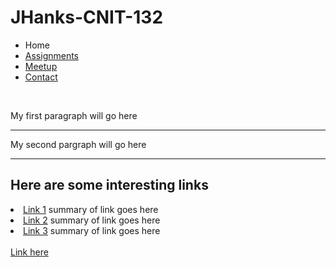 # JHanks-CNIT-132
<ul>
  <li>Home
  <li> <a href="">Assignments</a>
  <li> <a href="">Meetup</a>
  <li> <a href="">Contact</a>
          </ul>
          <br>
          <!-- Jordan Hanks 03/08/2022 -->
<p> My first paragraph will go here </p>
<hr>
<p> My second pargraph will go here </p>
<hr>
 <h2> Here are some interesting links </h2>
<li> <a href="">Link 1</a> summary of link goes here
<li> <a href="">Link 2</a> summary of link goes here
<li> <a href="">Link 3</a> summary of link goes here
<br>
  <br>
<a href="https://www.techopedia.com/2/31579/networks/a-brief-history-of-web-development#the-turn-of-the-century"> Link here </a>
        
